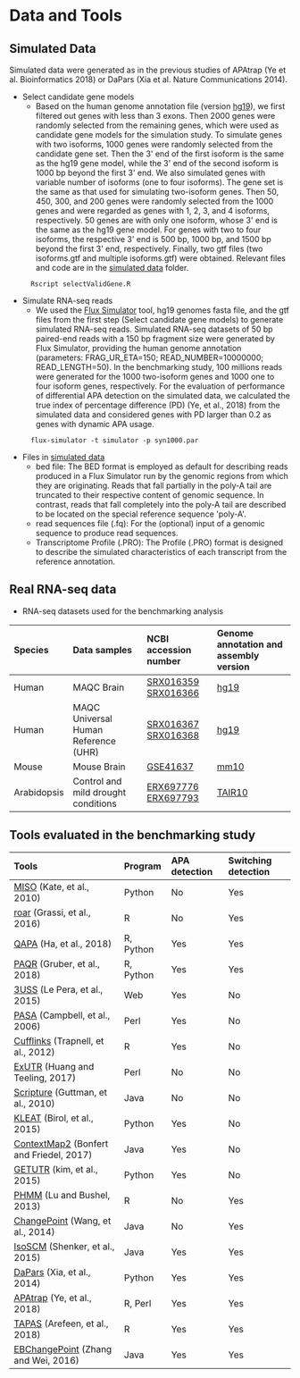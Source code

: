 # Data and Tools  

Simulated Data
------------------------------
Simulated data were generated as in the previous studies of APAtrap (Ye et al. Bioinformatics 2018) or DaPars (Xia et al. Nature Communications 2014). 

* Select candidate gene models  
	*  Based on the human genome annotation file (version [hg19](http://genome.ucsc.edu/cgi-bin/hgTables)), we first filtered out genes with less than 3 exons. Then 2000 genes were randomly selected from the remaining genes, which were used as candidate gene models for the simulation study. To simulate genes with two isoforms, 1000 genes were randomly selected from the candidate gene set. Then the 3' end of the first isoform is the same as the hg19 gene model, while the 3' end of the second isoform is 1000 bp beyond the first 3' end. We also simulated genes with variable number of isoforms (one to four isoforms). The gene set is the same as that used for simulating two-isoform genes. Then 50, 450, 300, and 200 genes were randomly selected from the 1000 genes and were regarded as genes with 1, 2, 3, and 4 isoforms, respectively. 50 genes are with only one isoform, whose 3' end is the same as the hg19 gene model. For genes with two to four isoforms, the respective 3' end is  500 bp, 1000 bp, and 1500 bp beyond the first 3' end, respectively. Finally, two gtf files (two isoforms.gtf and multiple isoforms.gtf) were obtained. Relevant files and code are in the [simulated data](https://github.com/BMILAB/APAsurvey/tree/master/simulate_data) folder.
  ```
	Rscript selectValidGene.R 
  ```  
* Simulate RNA-seq reads   
	* We used the [Flux Simulator](http://confluence.sammeth.net/display/SIM/Home) tool, hg19 genomes fasta file, and the gtf files from the first step (Select candidate gene models) to generate simulated RNA-seq reads. Simulated RNA-seq datasets of 50 bp paired-end reads with a 150 bp fragment size were generated by Flux Simulator, providing the human genome annotation (parameters: FRAG_UR_ETA=150; READ_NUMBER=10000000; READ_LENGTH=50). In the benchmarking study, 100 millions reads were generated for the 1000 two-isoform genes and 1000 one to four isoform genes, respectively. For the evaluation of performance of differential APA detection on the simulated data, we calculated the true index of percentage difference (PD) (Ye, et al., 2018) from the simulated data and considered genes with PD larger than 0.2 as genes with dynamic APA usage. 
  ```
	flux-simulator -t simulator -p syn1000.par 
  ```  
* Files in [simulated data](https://github.com/BMILAB/APAsurvey/tree/master/simulate_data) 
	* bed file: The BED format is employed as default for describing reads produced in a Flux Simulator run by the genomic regions from which they are originating. Reads that fall partially in the poly-A tail are truncated to their respective content of genomic sequence. In contrast, reads that fall completely into the poly-A tail are described to be located on the special reference sequence 'poly-A'.  
	* read sequences file (.fq): For the (optional) input of a genomic sequence to produce read sequences.   
	* Transcriptome Profile (.PRO): The Profile (.PRO) format is designed to describe the simulated characteristics of each transcript from the reference annotation.  

Real RNA-seq data
-----------------------

* RNA-seq datasets used for the benchmarking analysis  

|Species|Data samples|NCBI accession number|Genome annotation and assembly version|
|:------|:-----------|:--------------------|:-------------------------------------|
|Human|MAQC Brain|[SRX016359](https://www.ncbi.nlm.nih.gov/sra/SRX016359)  [SRX016366](https://www.ncbi.nlm.nih.gov/sra/SRX016366)|[hg19](http://genome.ucsc.edu/cgi-bin/hgTables)| 
|Human|MAQC Universal Human Reference (UHR)|[SRX016367](https://www.ncbi.nlm.nih.gov/sra/SRX016367)  [SRX016368](https://www.ncbi.nlm.nih.gov/sra/SRX016368)|[hg19](http://genome.ucsc.edu/cgi-bin/hgTables)| 
|Mouse|Mouse Brain|[GSE41637](https://www.ncbi.nlm.nih.gov/geo/query/acc.cgi?acc=GSE41637)|[mm10](http://genome.ucsc.edu/cgi-bin/hgTables)| 
|Arabidopsis|Control and mild drought conditions|[ERX697776](https://www.ncbi.nlm.nih.gov/sra/ERX697776)  [ERX697793](https://www.ncbi.nlm.nih.gov/sra/ERX697793)|[TAIR10](https://www.arabidopsis.org/download/index-auto.jsp?dir=%2Fdownload_files%2FGenes%2FTAIR10_genome_release%2FTAIR10_gff3)| 

Tools evaluated in the benchmarking study
-------------------

|Tools|Program|APA detection|Switching detection|
|:----|:------|:------------|:------------------|
|[MISO](https://miso.readthedocs.io/en/fastmiso/#pipeline)  (Kate, et al., 2010)|Python|No|Yes|
|[roar](https://bioconductor.org/packages/release/bioc/html/roar.html)  (Grassi, et al., 2016)|R|No|Yes|
|[QAPA](https://github.com/morrislab/qapa)  (Ha, et al., 2018)|R, Python|Yes|Yes|
|[PAQR](https://github.com/zavolanlab/PAQR_KAPAC)  (Gruber, et al., 2018)|R, Python|Yes|Yes|
|[3USS](http://circe.med.uniroma1.it/3uss_server/)  (Le Pera, et al., 2015)|Web|Yes|No|
|[PASA](https://github.com/PASApipeline/PASApipeline/wiki)  (Campbell, et al., 2006)|Perl|Yes|No|
|[Cufflinks](http://cole-trapnell-lab.github.io/cufflinks/cuffdiff/index.html)  (Trapnell, et al., 2012)|R|Yes|No|
|[ExUTR](https://github.com/huangzixia/ExUTR)  (Huang and Teeling, 2017)|Perl|No|No|
|[Scripture](http://software.broadinstitute.org/software/scripture/)  (Guttman, et al., 2010)|Java|No|No|
|[KLEAT](http://www.bcgsc.ca/platform/bioinfo/software/cleat)  (Birol, et al., 2015)|Python|Yes|No|
|[ContextMap2](https://www.bio.ifi.lmu.de/software/contextmap/)  (Bonfert and Friedel, 2017)|Java|Yes|No|
|[GETUTR](http://big.hanyang.ac.kr/GETUTR/manual.htm)  (kim, et al., 2015)|Python|Yes|No|
|[PHMM](https://www.niehs.nih.gov/research/resources/software/biostatistics/phmm/)  (Lu and Bushel, 2013)|R|No|Yes|
|[ChangePoint](http://utr.sourceforge.net)  (Wang, et al., 2014)|Java|No|Yes|
|[IsoSCM](https://github.com/shenkers/isoscm)  (Shenker, et al., 2015)|Java|Yes|Yes|
|[DaPars](https://github.com/ZhengXia/dapars)  (Xia, et al., 2014)|Python|Yes|Yes|
|[APAtrap](https://sourceforge.net/projects/apatrap/)  (Ye, et al., 2018)|R, Perl|Yes|Yes|
|[TAPAS](https://github.com/arefeen/TAPAS)  (Arefeen, et al., 2018)|R|Yes|Yes|
|[EBChangePoint](http://ebchangepoint.sourceforge.net)  (Zhang and Wei, 2016)|Java|Yes|Yes|
